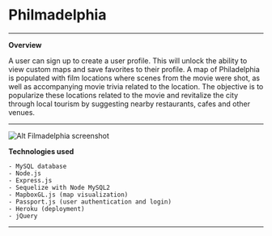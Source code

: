 # Philmadelphia


---

**Overview**

A user can sign up to create a user profile.  This will unlock the ability to view custom maps and save favorites to their profile.  A map of Philadelphia is populated with film locations where scenes from the movie were shot, as well as accompanying movie trivia related to the location. The objective is to popularize these locations related to the movie and revitalize the city through local tourism by suggesting nearby restaurants, cafes and other venues. 

---


![Alt Filmadelphia screenshot](filmadelphia.png) 
      

**Technologies used**
```
- MySQL database
- Node.js
- Express.js
- Sequelize with Node MySQL2
- MapboxGL.js (map visualization)
- Passport.js (user authentication and login)
- Heroku (deployment)
- jQuery
```

---

